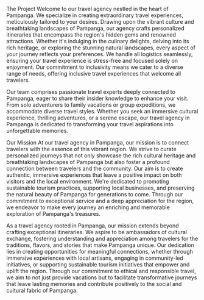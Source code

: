 The Project
Welcome to our travel agency nestled in the heart of Pampanga. We specialize in creating extraordinary travel experiences, meticulously tailored to your desires. Drawing upon the vibrant culture and breathtaking landscapes of Pampanga, our agency crafts personalized itineraries that encompass the region's hidden gems and renowned attractions. Whether it's indulging in the culinary delights, delving into its rich heritage, or exploring the stunning natural landscapes, every aspect of your journey reflects your preferences. We handle all logistics seamlessly, ensuring your travel experience is stress-free and focused solely on enjoyment. Our commitment to inclusivity means we cater to a diverse range of needs, offering inclusive travel experiences that welcome all travelers.


Our team comprises passionate travel experts deeply connected to Pampanga, eager to share their insider knowledge to enhance your visit. From solo adventurers to family vacations or group expeditions, we accommodate diverse travel styles. Whether you seek an immersive cultural experience, thrilling adventures, or a serene escape, our travel agency in Pampanga is dedicated to transforming your travel aspirations into unforgettable memories.

Our Mission
At our travel agency in Pampanga, our mission is to connect travelers with the essence of this vibrant region. We strive to curate personalized journeys that not only showcase the rich cultural heritage and breathtaking landscapes of Pampanga but also foster a profound connection between travelers and the community. Our aim is to create authentic, immersive experiences that leave a positive impact on both visitors and the local environment. We're dedicated to promoting sustainable tourism practices, supporting local businesses, and preserving the natural beauty of Pampanga for generations to come. Through our commitment to exceptional service and a deep appreciation for the region, we endeavor to make every journey an enriching and memorable exploration of Pampanga's treasures.

As a travel agency rooted in Pampanga, our mission extends beyond crafting exceptional itineraries. We aspire to be ambassadors of cultural exchange, fostering understanding and appreciation among travelers for the traditions, flavors, and stories that make Pampanga unique. Our dedication lies in creating opportunities for meaningful connections, whether through immersive experiences with local artisans, engaging in community-led initiatives, or supporting sustainable tourism initiatives that empower and uplift the region. Through our commitment to ethical and responsible travel, we aim to not just provide vacations but to facilitate transformative journeys that leave lasting memories and contribute positively to the social and cultural fabric of Pampanga.
